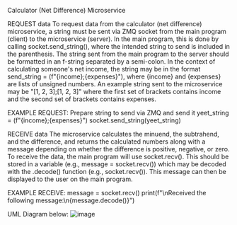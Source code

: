 Calculator (Net Difference) Microservice

REQUEST data
To request data from the calculator (net difference) microservice, a string must be sent via ZMQ socket from the main program (client) to the microservice (server). In the main program, this is done by calling socket.send_string(), where the intended string to send is included in the parenthesis. The string sent from the main program to the server should be formatted in an f-string separated by a semi-colon. In the context of calculating someone's net income, the string may be in the format send_string = (f"{income};{expenses}"), where {income} and {expenses} are lists of unsigned numbers. An example string sent to the microservice may be "[1, 2, 3];[1, 2, 3]" where the first set of brackets contains income and the second set of brackets contains expenses.

EXAMPLE REQUEST: Prepare string to send via ZMQ and send it
yeet_string = (f"{income};{expenses}")
socket.send_string(yeet_string)

RECEIVE data
The microservice calculates the minuend, the subtrahend, and the difference, and returns the calculated numbers along with a message depending on whether the difference is positive, negative, or zero. To receive the data, the main program will use socket.recv(). This should be stored in a variable (e.g., message = socket.recv()) which may be decoded with the .decode() function (e.g., socket.recv()). This message can then be displayed to the user on the main program.

EXAMPLE RECEIVE:
message = socket.recv()
print(f"\nReceived the following message:\n{message.decode()}")

UML Diagram below:
![image](https://github.com/user-attachments/assets/8e6dc4c0-6a05-4ba1-9822-70dd451d69f3)
